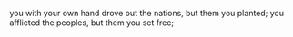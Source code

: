 you with your own hand drove out the nations, but them you planted; you afflicted the peoples, but them you set free;
